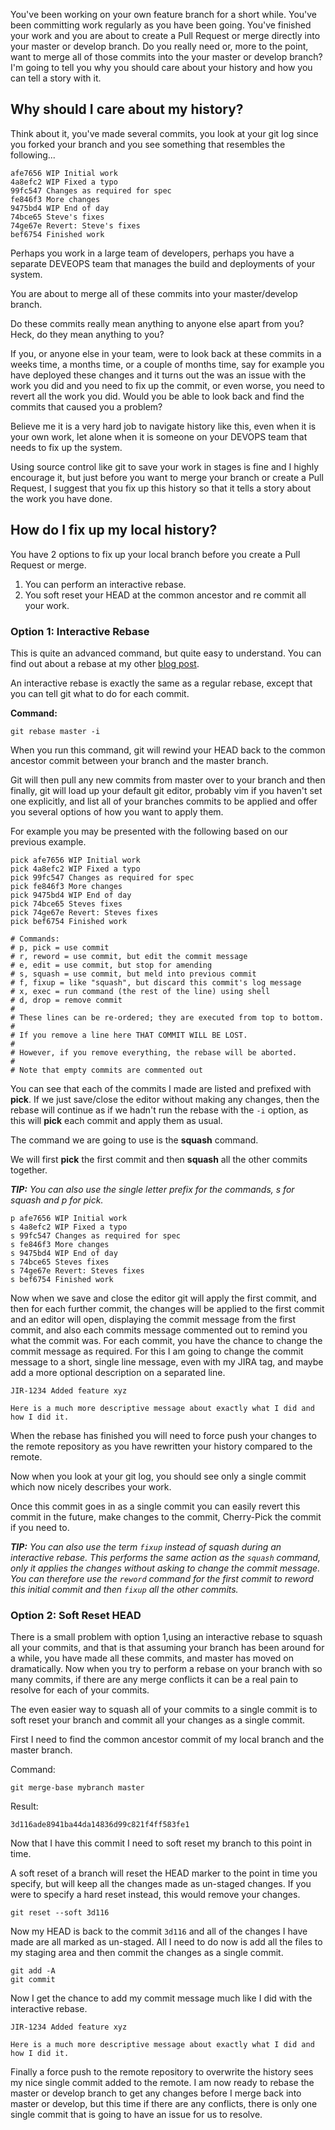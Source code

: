 You've been working on your own feature branch for a short while. You've been committing work regularly as you have been going. You've finished your work and you are about to create a Pull Request or merge directly into your master or develop branch. Do you really need or, more to the point, want to merge all of those commits into the your master or develop branch? I'm going to tell you why you should care about your history and how you can tell a story with it.

## Why should I care about my history?

Think about it, you've made several commits, you look at your git log since you forked your branch and you see something that resembles the following...
```git
afe7656 WIP Initial work
4a8efc2 WIP Fixed a typo
99fc547 Changes as required for spec
fe846f3 More changes
9475bd4 WIP End of day
74bce65 Steve's fixes
74ge67e Revert: Steve's fixes
bef6754 Finished work
```

Perhaps you work in a large team of developers, perhaps you have a separate DEVEOPS team that manages the build and deployments of your system.

You are about to merge all of these commits into your master/develop branch.

Do these commits really mean anything to anyone else apart from you? Heck, do they mean anything to you?

If you, or anyone else in your team, were to look back at these commits in a weeks time, a months time, or a couple of months time, say for example you have deployed these changes and it turns out the was an issue with the work you did and you need to fix up the commit, or even worse, you need to revert all the work you did. Would you be able to look back and find the commits that caused you a problem?

Believe me it is a very hard job to navigate history like this, even when it is your own work, let alone when it is someone on your DEVOPS team that needs to fix up the system.

Using source control like git to save your work in stages is fine and I highly encourage it, but just before you want to merge your branch or create a Pull Request, I suggest that you fix up this history so that it tells a story about the work you have done.

## How do I fix up my local history?

You have 2 options to fix up your local branch before you create a Pull Request or merge.

1. You can perform an interactive rebase.
2. You soft reset your HEAD at the common ancestor and re commit all your work.

### Option 1: Interactive Rebase

This is quite an advanced command, but quite easy to understand. You can find out about a rebase at my other [blog post](https://www.devopsdude.uk/Git-Rebase-Vs-Merge).

An interactive rebase is exactly the same as a regular rebase, except that you can tell git what to do for each commit.

**Command:**
```git
git rebase master -i
```

When you run this command, git will rewind your HEAD back to the common ancestor commit between your branch and the master branch.

Git will then pull any new commits from master over to your branch and then finally, git will load up your default git editor, probably vim if you haven't set one explicitly, and list all of your branches commits to be applied and offer you several options of how you want to apply them.

For example you may be presented with the following based on our previous example.

```
pick afe7656 WIP Initial work
pick 4a8efc2 WIP Fixed a typo
pick 99fc547 Changes as required for spec
pick fe846f3 More changes
pick 9475bd4 WIP End of day
pick 74bce65 Steves fixes
pick 74ge67e Revert: Steves fixes
pick bef6754 Finished work

# Commands:
# p, pick = use commit
# r, reword = use commit, but edit the commit message
# e, edit = use commit, but stop for amending
# s, squash = use commit, but meld into previous commit
# f, fixup = like "squash", but discard this commit's log message
# x, exec = run command (the rest of the line) using shell
# d, drop = remove commit
#
# These lines can be re-ordered; they are executed from top to bottom.
#
# If you remove a line here THAT COMMIT WILL BE LOST.
#
# However, if you remove everything, the rebase will be aborted.
#
# Note that empty commits are commented out
```

You can see that each of the commits I made are listed and prefixed with **pick**. If we just save/close the editor without making any changes, then the rebase will continue as if we hadn't run the rebase with the `-i` option, as this will **pick** each commit and apply them as usual.

The command we are going to use is the **squash** command.

We will first **pick** the first commit and then **squash** all the other commits together.

***TIP:*** *You can also use the single letter prefix for the commands, s for squash and p for pick.*

```
p afe7656 WIP Initial work
s 4a8efc2 WIP Fixed a typo
s 99fc547 Changes as required for spec
s fe846f3 More changes
s 9475bd4 WIP End of day
s 74bce65 Steves fixes
s 74ge67e Revert: Steves fixes
s bef6754 Finished work
```

Now when we save and close the editor git will apply the first commit, and then for each further commit, the changes will be applied to the first commit and an editor will open, displaying the commit message from the first commit, and also each commits message commented out to remind you what the commit was. For each commit, you have the chance to change the commit message as required. For this I am going to change the commit message to a short, single line message, even with my JIRA tag, and maybe add a more optional description on a separated line.

```
JIR-1234 Added feature xyz

Here is a much more descriptive message about exactly what I did and how I did it.
```

When the rebase has finished you will need to force push your changes to the remote repository as you have rewritten your history compared to the remote.

Now when you look at your git log, you should see only a single commit which now nicely describes your work.

Once this commit goes in as a single commit you can easily revert this commit in the future, make changes to the commit, Cherry-Pick the commit if you need to.

***TIP:*** *You can also use the term `fixup` instead of squash during an interactive rebase. This performs the same action as the `squash` command, only it applies the changes without asking to change the commit message. You can therefore use the `reword` command for the first commit to reword this initial commit and then `fixup` all the other commits.*

### Option 2: Soft Reset HEAD

There is a small problem with option 1,using an interactive rebase to squash all your commits, and that is that assuming your branch has been around for a while, you have made all these commits, and master has moved on dramatically. Now when you try to perform a rebase on your branch with so many commits, if there are any merge conflicts it can be a real pain to resolve for each of your commits.

The even easier way to squash all of your commits to a single commit is to soft reset your branch and commit all your changes as a single commit.

First I need to find the common ancestor commit of my local branch and the master branch.

Command:
```git
git merge-base mybranch master
```

Result:
```
3d116ade8941ba44da14836d99c821f4ff583fe1
```

Now that I have this commit I need to soft reset my branch to this point in time.

A soft reset of a branch will reset the HEAD marker to the point in time you specify, but will keep all the changes made as un-staged changes. If you were to specify a hard reset instead, this would remove your changes.

```git
git reset --soft 3d116
```

Now my HEAD is back to the commit `3d116` and all of the changes I have made are all marked as un-staged. All I need to do now is add all the files to my staging area and then commit the changes as a single commit.

```git
git add -A
git commit
```

Now I get the chance to add my commit message much like I did with the interactive rebase.

```
JIR-1234 Added feature xyz

Here is a much more descriptive message about exactly what I did and how I did it.
```

Finally a force push to the remote repository to overwrite the history sees my nice single commit added to the remote. I am now ready to rebase the master or develop branch to get any changes before I merge back into master or develop, but this time if there are any conflicts, there is only one single commit that is going to have an issue for us to resolve.